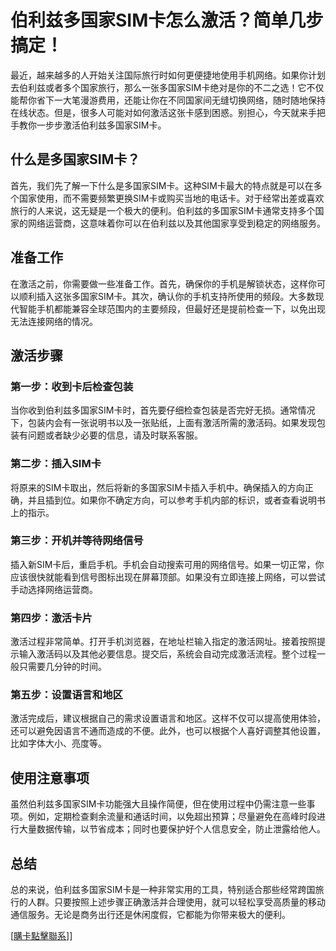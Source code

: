 # 伯利兹多国家SIM卡怎么激活？简单几步搞定！

最近，越来越多的人开始关注国际旅行时如何更便捷地使用手机网络。如果你计划去伯利兹或者多个国家旅行，那么一张多国家SIM卡绝对是你的不二之选！它不仅能帮你省下一大笔漫游费用，还能让你在不同国家间无缝切换网络，随时随地保持在线状态。但是，很多人可能对如何激活这张卡感到困惑。别担心，今天就来手把手教你一步步激活伯利兹多国家SIM卡。

## 什么是多国家SIM卡？

首先，我们先了解一下什么是多国家SIM卡。这种SIM卡最大的特点就是可以在多个国家使用，而不需要频繁更换SIM卡或购买当地的电话卡。对于经常出差或喜欢旅行的人来说，这无疑是一个极大的便利。伯利兹的多国家SIM卡通常支持多个国家的网络运营商，这意味着你可以在伯利兹以及其他国家享受到稳定的网络服务。

## 准备工作

在激活之前，你需要做一些准备工作。首先，确保你的手机是解锁状态，这样你可以顺利插入这张多国家SIM卡。其次，确认你的手机支持所使用的频段。大多数现代智能手机都能兼容全球范围内的主要频段，但最好还是提前检查一下，以免出现无法连接网络的情况。

## 激活步骤

### 第一步：收到卡后检查包装

当你收到伯利兹多国家SIM卡时，首先要仔细检查包装是否完好无损。通常情况下，包装内会有一张说明书以及一张贴纸，上面有激活所需的激活码。如果发现包装有问题或者缺少必要的信息，请及时联系客服。

### 第二步：插入SIM卡

将原来的SIM卡取出，然后将新的多国家SIM卡插入手机中。确保插入的方向正确，并且插到位。如果你不确定方向，可以参考手机内部的标识，或者查看说明书上的指示。

### 第三步：开机并等待网络信号

插入新SIM卡后，重启手机。手机会自动搜索可用的网络信号。如果一切正常，你应该很快就能看到信号图标出现在屏幕顶部。如果没有立即连接上网络，可以尝试手动选择网络运营商。

### 第四步：激活卡片

激活过程非常简单。打开手机浏览器，在地址栏输入指定的激活网址。接着按照提示输入激活码以及其他必要信息。提交后，系统会自动完成激活流程。整个过程一般只需要几分钟的时间。

### 第五步：设置语言和地区

激活完成后，建议根据自己的需求设置语言和地区。这样不仅可以提高使用体验，还可以避免因语言不通而造成的不便。此外，也可以根据个人喜好调整其他设置，比如字体大小、亮度等。

## 使用注意事项

虽然伯利兹多国家SIM卡功能强大且操作简便，但在使用过程中仍需注意一些事项。例如，定期检查剩余流量和通话时间，以免超出预算；尽量避免在高峰时段进行大量数据传输，以节省成本；同时也要保护好个人信息安全，防止泄露给他人。

## 总结

总的来说，伯利兹多国家SIM卡是一种非常实用的工具，特别适合那些经常跨国旅行的人群。只要按照上述步骤正确激活并合理使用，就可以轻松享受高质量的移动通信服务。无论是商务出行还是休闲度假，它都能为你带来极大的便利。

[[購卡點擊聯系](https://t.me/s/esim1088)]]